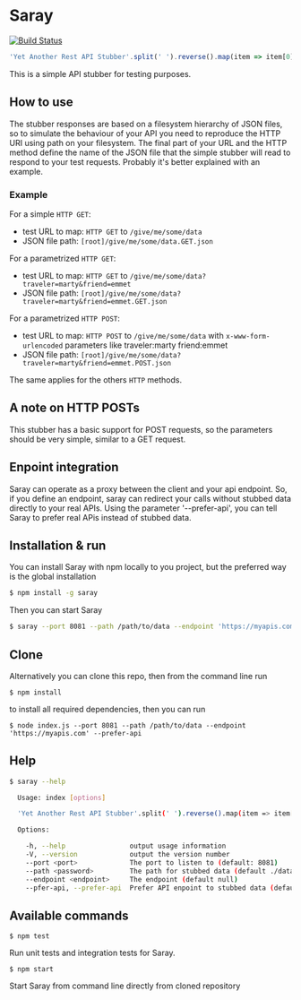 # Saray

[![Build Status](https://travis-ci.org/contactlab/saray.svg)](https://travis-ci.org/contactlab/saray)

```javascript
'Yet Another Rest API Stubber'.split(' ').reverse().map(item => item[0].toLowerCase()).join('')
```

This is a simple API stubber for testing purposes.

## How to use

The stubber responses are based on a filesystem hierarchy of JSON files, so to
simulate the behaviour of your API you need to reproduce the HTTP URI using path
on your filesystem. The final part of your URL and the HTTP method define the
name of the JSON file that the simple stubber will read to respond to your test
requests.
Probably it's better explained with an example.

### Example

For a simple `HTTP GET`:

-   test URL to map: `HTTP GET` to  `/give/me/some/data`
-   JSON file path: `[root]/give/me/some/data.GET.json`

For a parametrized `HTTP GET`:

-   test URL to map: `HTTP GET` to  `/give/me/some/data?traveler=marty&friend=emmet`
-   JSON file path: `[root]/give/me/some/data?traveler=marty&friend=emmet.GET.json`

For a parametrized `HTTP POST`:

-   test URL to map: `HTTP POST` to  `/give/me/some/data` with `x-www-form-urlencoded` parameters like
  traveler:marty
  friend:emmet
-   JSON file path: `[root]/give/me/some/data?traveler=marty&friend=emmet.POST.json`

The same applies for the others `HTTP` methods.

## A note on HTTP POSTs

This stubber has a basic support for POST requests, so the parameters should be
very simple, similar to a GET request.

## Enpoint integration

Saray can operate as a proxy between the client and your api endpoint. So, if you define
an endpoint, saray can redirect your calls without stubbed data directly to your real APIs.
Using the parameter '--prefer-api', you can tell Saray to prefer real APis instead of stubbed data.

## Installation & run

You can install Saray with npm locally to you project, but the preferred way is the global installation

```bash
$ npm install -g saray
```

Then you can start Saray

```bash
$ saray --port 8081 --path /path/to/data --endpoint 'https://myapis.com' --prefer-api
```

## Clone

Alternatively you can clone this repo, then from the command line run

```
$ npm install
```

to install all required dependencies, then you can run

```
$ node index.js --port 8081 --path /path/to/data --endpoint 'https://myapis.com' --prefer-api
```

## Help
```bash
$ saray --help

  Usage: index [options]

  'Yet Another Rest API Stubber'.split(' ').reverse().map(item => item[0].toLowerCase()).join('')

  Options:

    -h, --help                output usage information
    -V, --version             output the version number
    --port <port>             The port to listen to (default: 8081)
    --path <password>         The path for stubbed data (default ./data)
    --endpoint <endpoint>     The endpoint (default null)
    --pfer-api, --prefer-api  Prefer API enpoint to stubbed data (default: false)
```

## Available commands

```
$ npm test
```

Run unit tests and integration tests for Saray.

```
$ npm start
```

Start Saray from command line directly from cloned repository